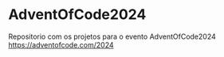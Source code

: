 # AdventOfCode2024
Repositorio com os projetos para o evento AdventOfCode2024 https://adventofcode.com/2024
